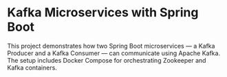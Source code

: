 # Kafka Microservices with Spring Boot

This project demonstrates how two Spring Boot microservices — a Kafka Producer and a Kafka Consumer — can communicate using Apache Kafka. The setup includes Docker Compose for orchestrating Zookeeper and Kafka containers.
